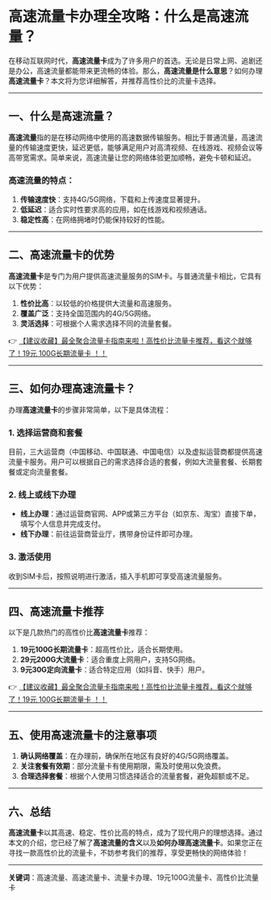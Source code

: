 # 高速流量卡办理全攻略：什么是高速流量？

在移动互联网时代，**高速流量卡**成为了许多用户的首选。无论是日常上网、追剧还是办公，高速流量都能带来更流畅的体验。那么，**高速流量是什么意思**？如何办理**高速流量卡**？本文将为您详细解答，并推荐高性价比的流量卡选择。

---

## 一、什么是高速流量？

**高速流量**指的是在移动网络中使用的高速数据传输服务。相比于普通流量，高速流量的传输速度更快，延迟更低，能够满足用户对高清视频、在线游戏、视频会议等高带宽需求。简单来说，高速流量让您的网络体验更加顺畅，避免卡顿和延迟。

### 高速流量的特点：
1. **传输速度快**：支持4G/5G网络，下载和上传速度显著提升。
2. **低延迟**：适合实时性要求高的应用，如在线游戏和视频通话。
3. **稳定性高**：在网络拥堵时仍能保持较好的性能。

---

## 二、高速流量卡的优势

**高速流量卡**是专门为用户提供高速流量服务的SIM卡。与普通流量卡相比，它具有以下优势：
1. **性价比高**：以较低的价格提供大流量和高速服务。
2. **覆盖广泛**：支持全国范围内的4G/5G网络。
3. **灵活选择**：可根据个人需求选择不同的流量套餐。

👉 [【建议收藏】最全聚合流量卡指南来啦！高性价比流量卡推荐，看这个就够了！19元 100G长期流量卡 ！！](https://bit.ly/Liuliangka)

---

## 三、如何办理高速流量卡？

办理**高速流量卡**的步骤非常简单，以下是具体流程：

### 1. 选择运营商和套餐
目前，三大运营商（中国移动、中国联通、中国电信）以及虚拟运营商都提供高速流量卡服务。用户可以根据自己的需求选择合适的套餐，例如大流量套餐、长期套餐或定向流量套餐。

### 2. 线上或线下办理
- **线上办理**：通过运营商官网、APP或第三方平台（如京东、淘宝）直接下单，填写个人信息并完成支付。
- **线下办理**：前往运营商营业厅，携带身份证件即可办理。

### 3. 激活使用
收到SIM卡后，按照说明进行激活，插入手机即可享受高速流量服务。

---

## 四、高速流量卡推荐

以下是几款热门的高性价比**高速流量卡**推荐：
1. **19元100G长期流量卡**：超高性价比，适合长期使用。
2. **29元200G大流量卡**：适合重度上网用户，支持5G网络。
3. **9元30G定向流量卡**：适合特定应用（如抖音、快手）用户。

👉 [【建议收藏】最全聚合流量卡指南来啦！高性价比流量卡推荐，看这个就够了！19元 100G长期流量卡 ！！](https://bit.ly/Liuliangka)

---

## 五、使用高速流量卡的注意事项

1. **确认网络覆盖**：在办理前，确保所在地区有良好的4G/5G网络覆盖。
2. **关注套餐有效期**：部分流量卡有使用期限，需及时使用以免浪费。
3. **合理选择套餐**：根据个人使用习惯选择适合的流量套餐，避免超额或不足。

---

## 六、总结

**高速流量卡**以其高速、稳定、性价比高的特点，成为了现代用户的理想选择。通过本文的介绍，您已经了解了**高速流量的含义**以及**如何办理高速流量卡**。如果您正在寻找一款高性价比的流量卡，不妨参考我们的推荐，享受更畅快的网络体验！

---

**关键词**：高速流量、高速流量卡、流量卡办理、19元100G流量卡、高性价比流量卡